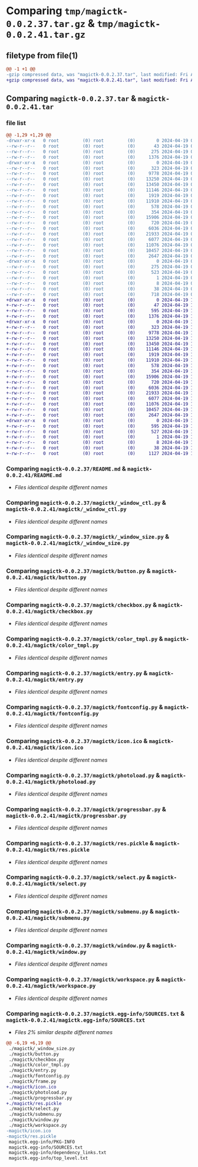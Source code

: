 # Comparing `tmp/magictk-0.0.2.37.tar.gz` & `tmp/magictk-0.0.2.41.tar.gz`

## filetype from file(1)

```diff
@@ -1 +1 @@
-gzip compressed data, was "magictk-0.0.2.37.tar", last modified: Fri Apr 19 08:36:59 2024, max compression
+gzip compressed data, was "magictk-0.0.2.41.tar", last modified: Fri Apr 19 14:17:08 2024, max compression
```

## Comparing `magictk-0.0.2.37.tar` & `magictk-0.0.2.41.tar`

### file list

```diff
@@ -1,29 +1,29 @@
-drwxr-xr-x   0 root         (0) root         (0)        0 2024-04-19 08:36:59.801680 magictk-0.0.2.37/
--rw-r--r--   0 root         (0) root         (0)       43 2024-04-19 08:36:59.000000 magictk-0.0.2.37/MANIFEST.in
--rw-r--r--   0 root         (0) root         (0)      275 2024-04-19 08:36:59.801680 magictk-0.0.2.37/PKG-INFO
--rw-r--r--   0 root         (0) root         (0)     1376 2024-04-19 08:36:59.000000 magictk-0.0.2.37/README.md
-drwxr-xr-x   0 root         (0) root         (0)        0 2024-04-19 08:36:59.801680 magictk-0.0.2.37/magictk/
--rw-r--r--   0 root         (0) root         (0)      323 2024-04-19 08:36:59.000000 magictk-0.0.2.37/magictk/__init__.py
--rw-r--r--   0 root         (0) root         (0)     9778 2024-04-19 08:36:59.000000 magictk-0.0.2.37/magictk/_window_ctl.py
--rw-r--r--   0 root         (0) root         (0)    13250 2024-04-19 08:36:59.000000 magictk-0.0.2.37/magictk/_window_size.py
--rw-r--r--   0 root         (0) root         (0)    13450 2024-04-19 08:36:59.000000 magictk-0.0.2.37/magictk/button.py
--rw-r--r--   0 root         (0) root         (0)    11146 2024-04-19 08:36:59.000000 magictk-0.0.2.37/magictk/checkbox.py
--rw-r--r--   0 root         (0) root         (0)     1919 2024-04-19 08:36:59.000000 magictk-0.0.2.37/magictk/color_tmpl.py
--rw-r--r--   0 root         (0) root         (0)    11910 2024-04-19 08:36:59.000000 magictk-0.0.2.37/magictk/entry.py
--rw-r--r--   0 root         (0) root         (0)      578 2024-04-19 08:36:59.000000 magictk-0.0.2.37/magictk/fontconfig.py
--rw-r--r--   0 root         (0) root         (0)      354 2024-04-19 08:36:59.000000 magictk-0.0.2.37/magictk/frame.py
--rw-r--r--   0 root         (0) root         (0)    15906 2024-04-19 08:36:59.000000 magictk-0.0.2.37/magictk/icon.ico
--rw-r--r--   0 root         (0) root         (0)      720 2024-04-19 08:36:59.000000 magictk-0.0.2.37/magictk/photoload.py
--rw-r--r--   0 root         (0) root         (0)     6036 2024-04-19 08:36:59.000000 magictk-0.0.2.37/magictk/progressbar.py
--rw-r--r--   0 root         (0) root         (0)    21933 2024-04-19 08:36:59.000000 magictk-0.0.2.37/magictk/res.pickle
--rw-r--r--   0 root         (0) root         (0)     6077 2024-04-19 08:36:59.000000 magictk-0.0.2.37/magictk/select.py
--rw-r--r--   0 root         (0) root         (0)    11076 2024-04-19 08:36:59.000000 magictk-0.0.2.37/magictk/submenu.py
--rw-r--r--   0 root         (0) root         (0)    10457 2024-04-19 08:36:59.000000 magictk-0.0.2.37/magictk/window.py
--rw-r--r--   0 root         (0) root         (0)     2647 2024-04-19 08:36:59.000000 magictk-0.0.2.37/magictk/workspace.py
-drwxr-xr-x   0 root         (0) root         (0)        0 2024-04-19 08:36:59.801680 magictk-0.0.2.37/magictk.egg-info/
--rw-r--r--   0 root         (0) root         (0)      275 2024-04-19 08:36:59.000000 magictk-0.0.2.37/magictk.egg-info/PKG-INFO
--rw-r--r--   0 root         (0) root         (0)      523 2024-04-19 08:36:59.000000 magictk-0.0.2.37/magictk.egg-info/SOURCES.txt
--rw-r--r--   0 root         (0) root         (0)        1 2024-04-19 08:36:59.000000 magictk-0.0.2.37/magictk.egg-info/dependency_links.txt
--rw-r--r--   0 root         (0) root         (0)        8 2024-04-19 08:36:59.000000 magictk-0.0.2.37/magictk.egg-info/top_level.txt
--rw-r--r--   0 root         (0) root         (0)       38 2024-04-19 08:36:59.801680 magictk-0.0.2.37/setup.cfg
--rw-r--r--   0 root         (0) root         (0)      718 2024-04-19 08:36:59.000000 magictk-0.0.2.37/setup.py
+drwxr-xr-x   0 root         (0) root         (0)        0 2024-04-19 14:17:08.307055 magictk-0.0.2.41/
+-rw-r--r--   0 root         (0) root         (0)       47 2024-04-19 14:17:07.000000 magictk-0.0.2.41/MANIFEST.in
+-rw-r--r--   0 root         (0) root         (0)      595 2024-04-19 14:17:08.307055 magictk-0.0.2.41/PKG-INFO
+-rw-r--r--   0 root         (0) root         (0)     1376 2024-04-19 14:17:07.000000 magictk-0.0.2.41/README.md
+drwxr-xr-x   0 root         (0) root         (0)        0 2024-04-19 14:17:08.307055 magictk-0.0.2.41/magictk/
+-rw-r--r--   0 root         (0) root         (0)      323 2024-04-19 14:17:07.000000 magictk-0.0.2.41/magictk/__init__.py
+-rw-r--r--   0 root         (0) root         (0)     9778 2024-04-19 14:17:07.000000 magictk-0.0.2.41/magictk/_window_ctl.py
+-rw-r--r--   0 root         (0) root         (0)    13250 2024-04-19 14:17:07.000000 magictk-0.0.2.41/magictk/_window_size.py
+-rw-r--r--   0 root         (0) root         (0)    13450 2024-04-19 14:17:07.000000 magictk-0.0.2.41/magictk/button.py
+-rw-r--r--   0 root         (0) root         (0)    11146 2024-04-19 14:17:07.000000 magictk-0.0.2.41/magictk/checkbox.py
+-rw-r--r--   0 root         (0) root         (0)     1919 2024-04-19 14:17:07.000000 magictk-0.0.2.41/magictk/color_tmpl.py
+-rw-r--r--   0 root         (0) root         (0)    11910 2024-04-19 14:17:07.000000 magictk-0.0.2.41/magictk/entry.py
+-rw-r--r--   0 root         (0) root         (0)      578 2024-04-19 14:17:07.000000 magictk-0.0.2.41/magictk/fontconfig.py
+-rw-r--r--   0 root         (0) root         (0)      354 2024-04-19 14:17:07.000000 magictk-0.0.2.41/magictk/frame.py
+-rw-r--r--   0 root         (0) root         (0)    15906 2024-04-19 14:17:07.000000 magictk-0.0.2.41/magictk/icon.ico
+-rw-r--r--   0 root         (0) root         (0)      720 2024-04-19 14:17:07.000000 magictk-0.0.2.41/magictk/photoload.py
+-rw-r--r--   0 root         (0) root         (0)     6036 2024-04-19 14:17:07.000000 magictk-0.0.2.41/magictk/progressbar.py
+-rw-r--r--   0 root         (0) root         (0)    21933 2024-04-19 14:17:07.000000 magictk-0.0.2.41/magictk/res.pickle
+-rw-r--r--   0 root         (0) root         (0)     6077 2024-04-19 14:17:07.000000 magictk-0.0.2.41/magictk/select.py
+-rw-r--r--   0 root         (0) root         (0)    11076 2024-04-19 14:17:07.000000 magictk-0.0.2.41/magictk/submenu.py
+-rw-r--r--   0 root         (0) root         (0)    10457 2024-04-19 14:17:07.000000 magictk-0.0.2.41/magictk/window.py
+-rw-r--r--   0 root         (0) root         (0)     2647 2024-04-19 14:17:07.000000 magictk-0.0.2.41/magictk/workspace.py
+drwxr-xr-x   0 root         (0) root         (0)        0 2024-04-19 14:17:08.307055 magictk-0.0.2.41/magictk.egg-info/
+-rw-r--r--   0 root         (0) root         (0)      595 2024-04-19 14:17:08.000000 magictk-0.0.2.41/magictk.egg-info/PKG-INFO
+-rw-r--r--   0 root         (0) root         (0)      527 2024-04-19 14:17:08.000000 magictk-0.0.2.41/magictk.egg-info/SOURCES.txt
+-rw-r--r--   0 root         (0) root         (0)        1 2024-04-19 14:17:08.000000 magictk-0.0.2.41/magictk.egg-info/dependency_links.txt
+-rw-r--r--   0 root         (0) root         (0)        8 2024-04-19 14:17:08.000000 magictk-0.0.2.41/magictk.egg-info/top_level.txt
+-rw-r--r--   0 root         (0) root         (0)       38 2024-04-19 14:17:08.307055 magictk-0.0.2.41/setup.cfg
+-rw-r--r--   0 root         (0) root         (0)     1127 2024-04-19 14:17:07.000000 magictk-0.0.2.41/setup.py
```

### Comparing `magictk-0.0.2.37/README.md` & `magictk-0.0.2.41/README.md`

 * *Files identical despite different names*

### Comparing `magictk-0.0.2.37/magictk/_window_ctl.py` & `magictk-0.0.2.41/magictk/_window_ctl.py`

 * *Files identical despite different names*

### Comparing `magictk-0.0.2.37/magictk/_window_size.py` & `magictk-0.0.2.41/magictk/_window_size.py`

 * *Files identical despite different names*

### Comparing `magictk-0.0.2.37/magictk/button.py` & `magictk-0.0.2.41/magictk/button.py`

 * *Files identical despite different names*

### Comparing `magictk-0.0.2.37/magictk/checkbox.py` & `magictk-0.0.2.41/magictk/checkbox.py`

 * *Files identical despite different names*

### Comparing `magictk-0.0.2.37/magictk/color_tmpl.py` & `magictk-0.0.2.41/magictk/color_tmpl.py`

 * *Files identical despite different names*

### Comparing `magictk-0.0.2.37/magictk/entry.py` & `magictk-0.0.2.41/magictk/entry.py`

 * *Files identical despite different names*

### Comparing `magictk-0.0.2.37/magictk/fontconfig.py` & `magictk-0.0.2.41/magictk/fontconfig.py`

 * *Files identical despite different names*

### Comparing `magictk-0.0.2.37/magictk/icon.ico` & `magictk-0.0.2.41/magictk/icon.ico`

 * *Files identical despite different names*

### Comparing `magictk-0.0.2.37/magictk/photoload.py` & `magictk-0.0.2.41/magictk/photoload.py`

 * *Files identical despite different names*

### Comparing `magictk-0.0.2.37/magictk/progressbar.py` & `magictk-0.0.2.41/magictk/progressbar.py`

 * *Files identical despite different names*

### Comparing `magictk-0.0.2.37/magictk/res.pickle` & `magictk-0.0.2.41/magictk/res.pickle`

 * *Files identical despite different names*

### Comparing `magictk-0.0.2.37/magictk/select.py` & `magictk-0.0.2.41/magictk/select.py`

 * *Files identical despite different names*

### Comparing `magictk-0.0.2.37/magictk/submenu.py` & `magictk-0.0.2.41/magictk/submenu.py`

 * *Files identical despite different names*

### Comparing `magictk-0.0.2.37/magictk/window.py` & `magictk-0.0.2.41/magictk/window.py`

 * *Files identical despite different names*

### Comparing `magictk-0.0.2.37/magictk/workspace.py` & `magictk-0.0.2.41/magictk/workspace.py`

 * *Files identical despite different names*

### Comparing `magictk-0.0.2.37/magictk.egg-info/SOURCES.txt` & `magictk-0.0.2.41/magictk.egg-info/SOURCES.txt`

 * *Files 2% similar despite different names*

```diff
@@ -6,19 +6,19 @@
 ./magictk/_window_size.py
 ./magictk/button.py
 ./magictk/checkbox.py
 ./magictk/color_tmpl.py
 ./magictk/entry.py
 ./magictk/fontconfig.py
 ./magictk/frame.py
+./magictk/icon.ico
 ./magictk/photoload.py
 ./magictk/progressbar.py
+./magictk/res.pickle
 ./magictk/select.py
 ./magictk/submenu.py
 ./magictk/window.py
 ./magictk/workspace.py
-magictk/icon.ico
-magictk/res.pickle
 magictk.egg-info/PKG-INFO
 magictk.egg-info/SOURCES.txt
 magictk.egg-info/dependency_links.txt
 magictk.egg-info/top_level.txt
```

